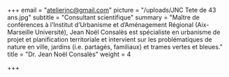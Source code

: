 +++
email = "atelierjnc@gmail.com"
picture = "/uploads/JNC Tete de 43 ans.jpg"
subtitle = "Consultant scientifique"
summary = "Maître de conférences à l’Institut d’Urbanisme et d’Aménagement Régional (Aix-Marseille Université), Jean Noël Consalès est spécialiste en urbanisme de projet et planification territoriale et intervient sur les problématiques de nature en ville, jardins (i.e. partagés, familiaux) et trames vertes et bleues."
title = "Dr. Jean Noël Consalès"
weight = 4

+++
